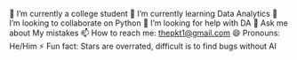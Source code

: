 🔭 I’m currently a college student
🌱 I’m currently learning Data Analytics
👯 I’m looking to collaborate on Python
🤔 I’m looking for help with DA
💬 Ask me about My mistakes
📫 How to reach me: thepkt1@gmail.com
😄 Pronouns: He/Him
⚡ Fun fact: Stars are overrated,          difficult is to find bugs without AI
